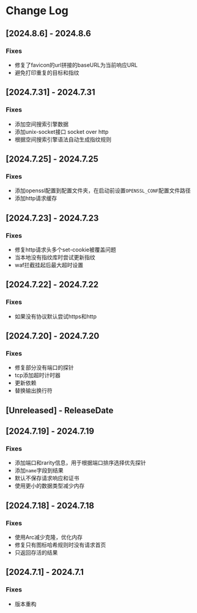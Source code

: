 # Change Log

<!-- next-header -->

## [2024.8.6] - 2024.8.6

### Fixes

- 修复了favicon的url拼接的baseURL为当前响应URL
- 避免打印重复的目标和指纹

## [2024.7.31] - 2024.7.31

### Fixes

- 添加空间搜索引擎数据
- 添加unix-socket接口 socket over http
- 根据空间搜索引擎语法自动生成指纹规则

## [2024.7.25] - 2024.7.25

### Fixes

- 添加openssl配置到配置文件夹，在启动前设置`OPENSSL_CONF`配置文件路径
- 添加http请求缓存

## [2024.7.23] - 2024.7.23

### Fixes

- 修复http请求头多个set-cookie被覆盖问题
- 当本地没有指纹库时尝试更新指纹
- waf拦截挂起后最大超时设置

## [2024.7.22] - 2024.7.22

### Fixes

- 如果没有协议默认尝试https和http

## [2024.7.20] - 2024.7.20

### Fixes

- 修复部分没有端口的探针
- tcp添加超时计时器
- 更新依赖
- 替换输出换行符

## [Unreleased] - ReleaseDate

## [2024.7.19] - 2024.7.19

### Fixes

- 添加端口和rarity信息，用于根据端口排序选择优先探针
- 添加`name`字段到结果
- 默认不保存请求响应和证书
- 使用更小的数据类型减少内存

## [2024.7.18] - 2024.7.18

### Fixes

- 使用Arc减少克隆，优化内存
- 修复只有图标哈希规则时没有请求首页
- 只返回存活的结果

## [2024.7.1] - 2024.7.1

### Fixes

- 版本重构
